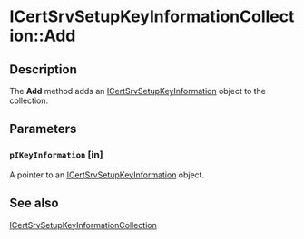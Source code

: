 # ICertSrvSetupKeyInformationCollection::Add

## Description

The **Add** method adds an [ICertSrvSetupKeyInformation](https://learn.microsoft.com/windows/desktop/api/casetup/nn-casetup-icertsrvsetupkeyinformation) object to the collection.

## Parameters

### `pIKeyInformation` [in]

A pointer to an [ICertSrvSetupKeyInformation](https://learn.microsoft.com/windows/desktop/api/casetup/nn-casetup-icertsrvsetupkeyinformation) object.

## See also

[ICertSrvSetupKeyInformationCollection](https://learn.microsoft.com/windows/desktop/api/casetup/nn-casetup-icertsrvsetupkeyinformationcollection)